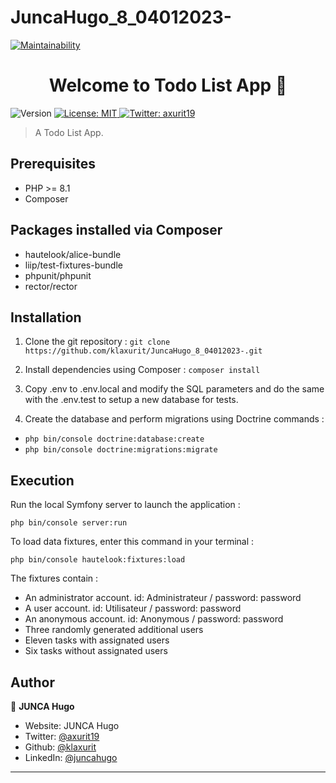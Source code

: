 # JuncaHugo_8_04012023-

[![Maintainability](https://api.codeclimate.com/v1/badges/7ebbf01521e4032f6135/maintainability)](https://codeclimate.com/github/klaxurit/JuncaHugo_8_04012023-/maintainability)
<h1 align="center">Welcome to Todo List App 👋</h1>
<p>
  <img alt="Version" src="https://img.shields.io/badge/version-Symfony 5.4-blue.svg?cacheSeconds=2592000" />
  <a href="#" target="_blank">
    <img alt="License: MIT" src="https://img.shields.io/badge/License-MIT-yellow.svg" />
  </a>
  <a href="https://twitter.com/axurit19" target="_blank">
    <img alt="Twitter: axurit19" src="https://img.shields.io/twitter/follow/axurit19.svg?style=social" />
  </a>
</p>

> A Todo List App.

## Prerequisites

- PHP >= 8.1
- Composer

## Packages installed via Composer

- hautelook/alice-bundle
- liip/test-fixtures-bundle
- phpunit/phpunit
- rector/rector

## Installation

1. Clone the git repository :
``git clone https://github.com/klaxurit/JuncaHugo_8_04012023-.git``

2. Install dependencies using Composer :
``composer install``

3. Copy .env to .env.local and modify the SQL parameters and do the same with the .env.test to setup a new database for tests.

6. Create the database and perform migrations using Doctrine commands :
- ``php bin/console doctrine:database:create``
- ``php bin/console doctrine:migrations:migrate``

## Execution

Run the local Symfony server to launch the application :

``php bin/console server:run``

To load data fixtures, enter this command in your terminal :

``php bin/console hautelook:fixtures:load``

The fixtures contain :

- An administrator account. id: Administrateur / password: password
- A user account. id: Utilisateur / password: password
- An anonymous account. id: Anonymous / password: password
- Three randomly generated additional users
- Eleven tasks with assignated users
- Six tasks without assignated users


## Author

👤 **JUNCA Hugo**

* Website: JUNCA Hugo
* Twitter: [@axurit19](https://twitter.com/axurit19)
* Github: [@klaxurit](https://github.com/klaxurit)
* LinkedIn: [@juncahugo](https://linkedin.com/in/juncahugo)

***

